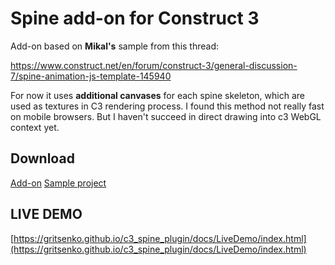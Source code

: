 # Spine add-on for Construct 3

Add-on based on **Mikal's** sample from this thread: 

[https://www.construct.net/en/forum/construct-3/general-discussion-7/spine-animation-js-template-145940 ](https://www.construct.net/en/forum/construct-3/general-discussion-7/spine-animation-js-template-145940) 

For now it uses **additional canvases** for each spine skeleton, which are used as textures in C3 rendering process. I found this method not really fast on mobile browsers. But I haven't succeed in direct drawing into c3 WebGL context yet.

## Download

[Add-on](https://github.com/gritsenko/c3_spine_plugin/releases/download/v1/Spine-v1.0.0.c3addon)
[Sample project](https://github.com/gritsenko/c3_spine_plugin/releases/download/v1/SpinePluginTest.c3p)

## LIVE DEMO
[https://gritsenko.github.io/c3_spine_plugin/docs/LiveDemo/index.html](https://gritsenko.github.io/c3_spine_plugin/docs/LiveDemo/index.html)